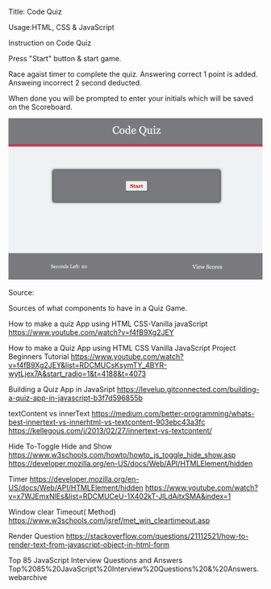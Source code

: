 Title: Code Quiz

Usage:HTML, CSS & JavaScript

Instruction on Code Quiz

Press "Start" button & start game.

Race agaist timer to complete the quiz.
Answering correct 1 point is added.
Answeing incorrect 2 second deducted.

When done you will be prompted to enter 
your initials which will be saved on the 
Scoreboard.


![GitHub](assets/screenshot.png)




Source:

Sources of what components to have in a Quiz Game.

How to make a quiz App using HTML CSS-Vanilla javaScript
https://www.youtube.com/watch?v=f4fB9Xg2JEY

How to make a Quiz App using HTML CSS  Vanilla JavaScript Project Beginners Tutorial
https://www.youtube.com/watch?v=f4fB9Xg2JEY&list=RDCMUCsKsymTY_4BYR-wytLjex7A&start_radio=1&t=4188&t=4073

Building a Quiz App in JavaSript
https://levelup.gitconnected.com/building-a-quiz-app-in-javascript-b3f7d596855b


textContent vs innerText
https://medium.com/better-programming/whats-best-innertext-vs-innerhtml-vs-textcontent-903ebc43a3fc
https://kellegous.com/j/2013/02/27/innertext-vs-textcontent/

Hide To-Toggle Hide and Show
https://www.w3schools.com/howto/howto_js_toggle_hide_show.asp
https://developer.mozilla.org/en-US/docs/Web/API/HTMLElement/hidden

Timer
https://developer.mozilla.org/en-US/docs/Web/API/HTMLElement/hidden
https://www.youtube.com/watch?v=x7WJEmxNlEs&list=RDCMUCeU-1X402kT-JlLdAitxSMA&index=1

Window clear Timeout( Method)
https://www.w3schools.com/jsref/met_win_cleartimeout.asp

Render Question
https://stackoverflow.com/questions/21112521/how-to-render-text-from-javascript-object-in-html-form

Top 85 JavaScript Interview Questions and Answers
Top%2085%20JavaScript%20Interview%20Questions%20&%20Answers.webarchive